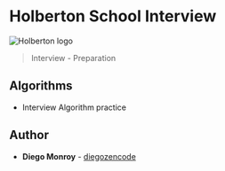 # Holberton School Interview
![Holberton logo](https://www.holbertonschool.com/holberton-logo.png)
> Interview - Preparation

## Algorithms
* Interview Algorithm practice
## Author
* **Diego Monroy** - [diegozencode](https://github.com/diegozencode)
